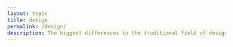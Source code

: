 ```yaml
---
layout: topic
title: design
permalink: /design/
description: The biggest differences to the traditional field of design is the responsiveness of shape-changing interfaces, the design and form of the artefacts, and their dynamic qualities. Shape-changing interfaces are unique in the integration of movement and transformation through actuation based on direct user input.
---
```




